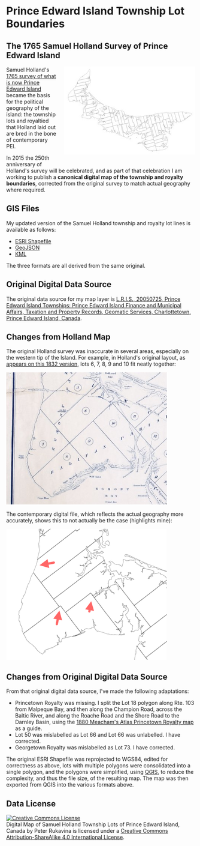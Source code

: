 # Prince Edward Island Township Lot Boundaries

## The 1765 Samuel Holland Survey of Prince Edward Island

<img style="float: right; padding: 0 0 20px 20px;" src="screenshots/hollandmap.jpg">

Samuel Holland's [1765 survey of what is now Prince Edward Island](http://www.islandimagined.ca/guides/discovery/samuel_holland) became the basis for the political geography of the island: the township lots and royaltied that Holland laid out are bred in the bone of contemporary PEI.

In 2015 the 250th anniversary of Holland's survey will be celebrated, and as part of that celebration I am working to publish a **canonical digital map of the township and royalty boundaries**, corrected from the original survey to match actual geography where required.

## GIS Files

My updated version of the Samuel Holland township and royalty lot lines is available as follows:

* [ESRI Shapefile](shp/)
* [GeoJSON](geojson/)
* [KML](kml/)

The three formats are all derived from the same original.

## Original Digital Data Source

The original data source for my map layer is [L.R.I.S., 20050725, Prince Edward Island Townships: Prince Edward Island Finance and Municipal Affairs, Taxation and Property Records, Geomatic Services, Charlottetown, Prince Edward Island, Canada](http://www.gov.pe.ca/gis/index.php3?number=1011342&lang=E). 

## Changes from Holland Map

The original Holland survey was inaccurate in several areas, especially on the western tip of the Island.  For example, in Holland's original layout, as [appears on this 1832 version](http://www.islandimagined.ca/fedora/repository/imagined%3A209165), lots 6, 7, 8, 9 and 10 fit neatly together:

![image](screenshots/western-pei-holland-detail.png)

The contemporary digital file, which reflects the actual geography more accurately, shows this to not actually be the case (highlights mine):

![image](screenshots/western-pei-modern-detail.png)

## Changes from Original Digital Data Source

From that original digital data source, I've made the following adaptations:

* Princetown Royalty was missing. I split the Lot 18 polygon along Rte. 103 from Malpeque Bay, and then along the Champion Road, across the Baltic River, and along the Roache Road and the Shore Road to the Darnley Basin, using the [1880 Meacham's Atlas Princetown Royalty map](http://137.149.200.109:8080/fedora/get/imagined:208400/ilives:jp2Sdef/getRegion?uid=&level=3) as a guide.
* Lot 50 was mislabelled as Lot 66 and Lot 66 was unlabelled. I have corrected.
* Georgetown Royalty was mislabelled as Lot 73. I have corrected.

The original ESRI Shapefile was reprojected to WGS84, edited for correctness as above, lots with multiple polygons were consolidated into a single polygon, and the polygons were simplified, using [QGIS](http://www.qgis.org/en/site/), to reduce the complexity, and
thus the file size, of the resulting map. The map was then exported from QGIS into the various formats above.

## Data License

<a rel="license" href="http://creativecommons.org/licenses/by-sa/4.0/"><img alt="Creative Commons License" style="border-width:0" src="https://i.creativecommons.org/l/by-sa/4.0/88x31.png" /></a><br /><span xmlns:dct="http://purl.org/dc/terms/" href="http://purl.org/dc/dcmitype/Dataset" property="dct:title" rel="dct:type">Digital Map of Samuel Holland Township Lots of Prince Edward Island, Canada</span> by <span xmlns:cc="http://creativecommons.org/ns#" property="cc:attributionName">Peter Rukavina</span> is licensed under a <a rel="license" href="http://creativecommons.org/licenses/by-sa/4.0/">Creative Commons Attribution-ShareAlike 4.0 International License</a>.